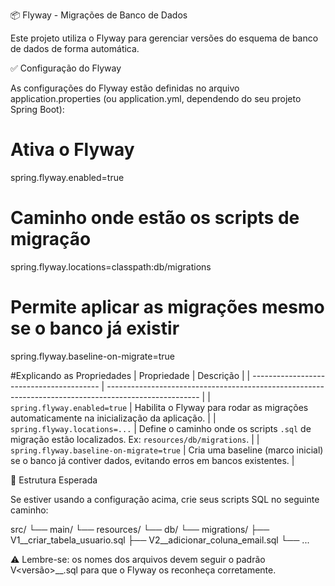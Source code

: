 📦 Flyway - Migrações de Banco de Dados

Este projeto utiliza o Flyway para gerenciar versões do esquema de banco de dados de forma automática.

✅ Configuração do Flyway

As configurações do Flyway estão definidas no arquivo application.properties (ou application.yml, dependendo do seu projeto Spring Boot):

# Ativa o Flyway
spring.flyway.enabled=true
# Caminho onde estão os scripts de migração
spring.flyway.locations=classpath:db/migrations
# Permite aplicar as migrações mesmo se o banco já existir
spring.flyway.baseline-on-migrate=true

#Explicando as Propriedades
| Propriedade                              | Descrição                                                                                             |
| ---------------------------------------- | ----------------------------------------------------------------------------------------------------- |
| `spring.flyway.enabled=true`             | Habilita o Flyway para rodar as migrações automaticamente na inicialização da aplicação.              |
| `spring.flyway.locations=...`            | Define o caminho onde os scripts `.sql` de migração estão localizados. Ex: `resources/db/migrations`. |
| `spring.flyway.baseline-on-migrate=true` | Cria uma baseline (marco inicial) se o banco já contiver dados, evitando erros em bancos existentes.  |

📁 Estrutura Esperada

Se estiver usando a configuração acima, crie seus scripts SQL no seguinte caminho:

src/
└── main/
    └── resources/
        └── db/
            └── migrations/
                ├── V1__criar_tabela_usuario.sql
                ├── V2__adicionar_coluna_email.sql
                └── ...



⚠️ Lembre-se: os nomes dos arquivos devem seguir o padrão V<versão>__<descricao>.sql para que o Flyway os reconheça corretamente.
